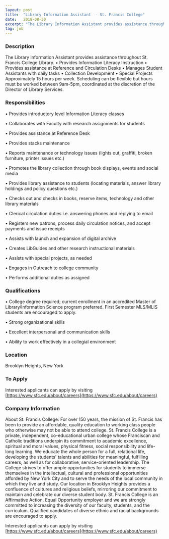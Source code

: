 ```yaml
---
layout: post
title:  "Library Information Assistant  - St. Francis College"
date:   2018-08-30
excerpt: "The Library Information Assistant provides assistance throughout St. Francis College Library. • Provides Information Literacy Instruction • Provides assistance at Reference and Circulation Desks • Manages Student Assistants with daily tasks • Collection Development • Special Projects Approximately 15 hours per week. Scheduling can be flexible but hours must be..."
tag: job
---
```


### Description   

The Library Information Assistant provides assistance throughout St. Francis College Library. 
•	Provides Information Literacy Instruction
•	Provides assistance at Reference and Circulation Desks
•	Manages Student Assistants with daily tasks
•	Collection Development 
•	Special Projects
Approximately 15 hours per week. Scheduling can be flexible but hours must be worked between 9am-5pm, coordinated at the discretion of the Director of Library Services. 



### Responsibilities   


• 	Provides introductory level Information Literacy classes 

• 	Collaborates with Faculty with research assignments for students 

• 	Provides assistance at Reference Desk

• 	Provides stacks maintenance

• 	Reports maintenance or technology issues (lights out, graffiti, broken furniture, printer issues etc.) 

• 	Promotes the library collection through book displays, events and social media  

• 	Provides library assistance to students (locating materials, answer library holdings and policy questions etc.)

• 	Checks out and checks in books, reserve items, technology and other library materials

• 	Clerical circulation duties i.e. answering phones and replying to email

• 	Registers new patrons, process daily circulation notices, and accept payments and issue receipts 

• 	Assists with launch and expansion of digital archive 

• 	Creates LibGuides and other research instructional materials

• 	Assists with special projects, as needed

• 	Engages in Outreach to college community 

• 	Performs additional duties as assigned



### Qualifications   


• 	College degree required; current enrollment in an accredited Master of Library/Information Science program preferred.  First Semester MLS/MLIS students are encouraged to apply.

• 	Strong organizational skills

• 	Excellent interpersonal and communication skills

• 	Ability to work effectively in a collegial environment





### Location   

Brooklyn Heights, New York




### To Apply   

Interested applicants can apply by visiting [https://www.sfc.edu/about/careers](https://www.sfc.edu/about/careers)


### Company Information   

About St. Francis College:
For over 150 years, the mission of St. Francis has been to provide an affordable, quality education to 
working class people who otherwise may not be able to attend college. St. Francis College is a private,
independent, co-educational urban college whose Franciscan and Catholic traditions underpin its 
commitment to academic excellence, spiritual and moral values, physical fitness, social responsibility 
and life-long learning. We educate the whole person for a full, relational life, developing the students' 
talents and abilities for meaningful, fulfilling careers, as well as for collaborative, service-oriented leadership. The College strives to offer ample opportunities for students to immerse themselves in the intellectual, cultural and professional opportunities afforded by New York City and to serve the needs of the local community in which they live and study. Our location in Brooklyn Heights provides a confluence of cultures and religious beliefs, mirroring our commitment to maintain and celebrate our diverse student body.
St. Francis College is an Affirmative Action, Equal Opportunity employer and we are strongly 
committed to increasing the diversity of our faculty, students, and the curriculum. 
Qualified candidates of diverse ethnic and racial backgrounds are encouraged to apply.

Interested applicants can apply by visiting [https://www.sfc.edu/about/careers](https://www.sfc.edu/about/careers)






